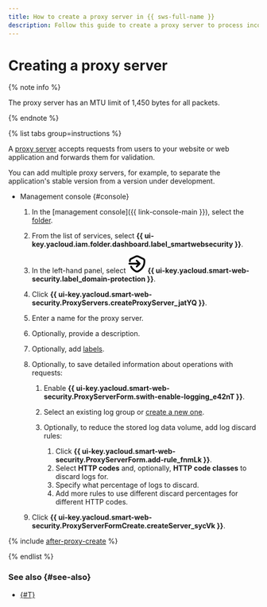 ```yaml
---
title: How to create a proxy server in {{ sws-full-name }}
description: Follow this guide to create a proxy server to process incoming requests and protect domains in {{ sws-full-name }}.
---
```


# Creating a proxy server

{% note info %}

The proxy server has an MTU limit of 1,450 bytes for all packets.

{% endnote %}

{% list tabs group=instructions %}

A [proxy server](../concepts/domain-protect.md#proxy) accepts requests from users to your website or web application and forwards them for validation. 

You can add multiple proxy servers, for example, to separate the application's stable version from a version under development.

- Management console {#console}

  1. In the [management console]({{ link-console-main }}), select the [folder](../../resource-manager/concepts/resources-hierarchy.md#folder).
  1. From the list of services, select **{{ ui-key.yacloud.iam.folder.dashboard.label_smartwebsecurity }}**.
  1. In the left-hand panel, select ![domain-protection-icon](../../_assets/smartwebsecurity/domain-protection-icon.svg) **{{ ui-key.yacloud.smart-web-security.label_domain-protection }}**.
  1. Click **{{ ui-key.yacloud.smart-web-security.ProxyServers.createProxyServer_jatYQ }}**.
  1. Enter a name for the proxy server.
  1. Optionally, provide a description.
  1. Optionally, add [labels](../../resource-manager/concepts/labels.md).
  1. Optionally, to save detailed information about operations with requests:

      1. Enable **{{ ui-key.yacloud.smart-web-security.ProxyServerForm.swith-enable-logging_e42nT }}**.
      1. Select an existing log group or [create a new one](../../logging/operations/create-group.md).
      1. Optionally, to reduce the stored log data volume, add log discard rules:

          1. Click **{{ ui-key.yacloud.smart-web-security.ProxyServerForm.add-rule_fnmLk }}**.
          1. Select **HTTP codes** and, optionally, **HTTP code classes** to discard logs for.
          1. Specify what percentage of logs to discard.
          1. Add more rules to use different discard percentages for different HTTP codes.
  1. Click **{{ ui-key.yacloud.smart-web-security.ProxyServerFormCreate.createServer_sycVk }}**.

{% include [after-proxy-create](../../_includes/smartwebsecurity/after-proxy-create.md) %}

{% endlist %}

### See also {#see-also}

* [{#T}](domain-create.md)
